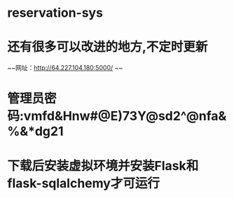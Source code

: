 # reservation-sys
# 还有很多可以改进的地方,不定时更新
~~网址：http://64.227.104.180:5000/ ~~
# 管理员密码:vmfd&Hnw#@E)73Y@sd2^@nfa&%&*dg21

# 下载后安装虚拟环境并安装Flask和flask-sqlalchemy才可运行
